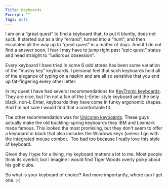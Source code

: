 ```yaml
---
Title: Keyboards
Excerpt: ""
Tags: null
---
```

<p>I am on a &#8220;great quest&#8221; to find a keyboard that, to put it bluntly, does not suck. It started out as a tiny &#8220;errand&#8220;, turned into a &#8220;hunt&#8220;, and then escalated all the way up to &#8220;great quest&#8220; in a matter of days. And if I do not find a answer soon, I fear I may have to jump right past &#8220;epic quest&#8221; status and head straight to &#8220;ludicrous obsession&#8221;.</p>
<p>Every keyboard I have tried in some 6 odd stores has been some variation of the &#8220;mushy key&#8221; keyboards. I personal feel that such keyboards hold all of the elegance of typing on a napkin and are all so sensitive that you end up fat-fingering every other letter. </p>
<p>In my quest I have had several recommendations for <a target='top' href="http://www.keytronic.com/home/keyboards/keyboards.html">KeyTronic keyboards</a>. They are nice, but I'm not a fan of the L-Enter style keyboard and the only black, non-L-Enter, keyboards they have come in funky ergonomic shapes. And I'm not sure I would find that a comfortable fit.</p>
<p>The other recommendation was for <a target='top' href="http://www.pckeyboard.com/">Unicomp keyboards</a>. These guys actually make the old buckling-spring keyboards&nbsp;they IBM and Lexmark made famous. This looked the most promising, but they don't seem to offer a keyboard in black that also includes&nbsp;the Windows keys (unless I go with the integrated mouse combo).&nbsp; Too bad too because I really love this style of keyboard.</p>
<p>Given they I type for a living, my keyboard matters a lot to me. Most people think its overkill, but I imagine I would find Tiger Woods overly picky about his golf clubs. </p>
<p>So what is your keyboard of choice? And more importantly, where can I get one. ;-)</p>